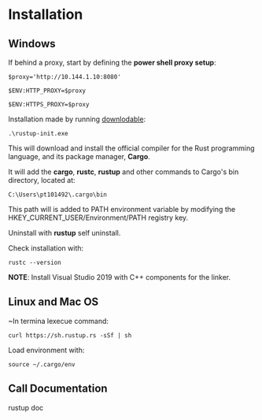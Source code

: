 # Installation

## Windows

If behind a proxy, start by defining the **power shell proxy setup**:

`$proxy='http://10.144.1.10:8080'`

`$ENV:HTTP_PROXY=$proxy`

`$ENV:HTTPS_PROXY=$proxy`

Installation made by running [downlodable](<https://www.rust-lang.org/tools/install>):

`.\rustup-init.exe`

This will download and install the official compiler for the Rust programming language, and its package manager, **Cargo**.

It will add the **cargo**, **rustc**, **rustup** and other commands to Cargo's bin directory, located at:

`C:\Users\pt101492\.cargo\bin`

This path will is added to PATH environment variable by modifying the HKEY_CURRENT_USER/Environment/PATH registry key.

Uninstall with **rustup** self uninstall.

Check installation with:

`rustc --version`

**NOTE**: Install Visual Studio  2019 with C++ components for the linker.

## Linux and Mac OS

~In termina lexecue command:

`curl https://sh.rustup.rs -sSf | sh`

Load environment with:

`source ~/.cargo/env`

## Call Documentation

rustup doc